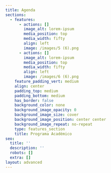 ```yaml
---
title: Agenda
sections:
  - features:
      - actions: []
        image_alt: lorem-ipsum
        media_position: top
        media_width: fifty
        align: left
        image: /images/5 (6).png
      - actions: []
        image_alt: lorem-ipsum
        media_position: top
        media_width: fifty
        align: left
        image: /images/6 (6).png
    feature_padding_vert: medium
    align: center
    padding_top: medium
    padding_bottom: medium
    has_border: false
    background_color: none
    background_image_opacity: 0
    background_image_size: cover
    background_image_position: center center
    background_image_repeat: no-repeat
    type: features_section
    title: Programa Académico
seo:
  title: ''
  description: ''
  robots: []
  extra: []
layout: advanced
---
```

